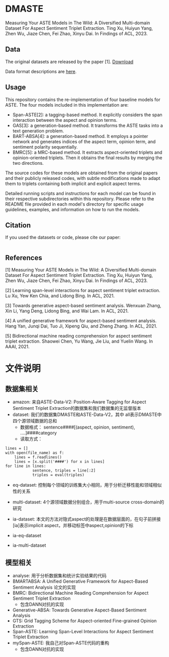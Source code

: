 # DMASTE
Measuring Your ASTE Models in The Wild: A Diversified Multi-domain Dataset For Aspect Sentiment Triplet Extraction. Ting Xu, Huiyun Yang, Zhen Wu, Jiaze Chen, Fei Zhao, Xinyu Dai. In Findings of ACL, 2023.

## Data
The original datasets are released by the paper [1]. [Download](abc)

Data format descriptions are [here](abc).

## Usage
This repository contains the re-implementation of four baseline models for ASTE. The four models included in this implementation are:
* Span-ASTE[2]: a tagging-based method. It explicitly considers the span interaction between the aspect and opinion terms.
* GAS[3]: a generation-based method. It transforms the ASTE tasks
into a text generation problem.
* BART-ABSA[4]: a generation-based method. It employs a pointer network and generates indices of the aspect term, opinion
term, and sentiment polarity sequentially.
* BMRC[5]: a MRC-based method. It extracts aspect-oriented triplets and opinion-oriented triplets. Then it obtains
the final results by merging the two directions.

The source codes for these models are obtained from the original papers and their publicly released codes, with subtle modifications made to adapt them to triplets containing both implicit and explicit aspect terms. 

Detailed running scripts and instructions for each model can be found in their respective subdirectories within this repository. Please refer to the README file provided in each model's directory for specific usage guidelines, examples, and information on how to run the models.

## Citation
If you used the datasets or code, please cite our paper:
```
```
## References
[1] Measuring Your ASTE Models in The Wild: A Diversified Multi-domain Dataset For Aspect Sentiment Triplet Extraction. Ting Xu, Huiyun Yang, Zhen Wu, Jiaze Chen, Fei Zhao, Xinyu Dai. In Findings of ACL, 2023.

[2] Learning span-level interactions for aspect sentiment triplet extraction. Lu Xu, Yew Ken Chia, and Lidong Bing. In ACL, 2021. 

[3] Towards generative aspect-based sentiment analysis. Wenxuan Zhang, Xin Li, Yang Deng, Lidong Bing, and
Wai Lam. In ACL, 2021.

[4] A unified generative framework for aspect-based sentiment analysis. Hang Yan, Junqi Dai, Tuo Ji, Xipeng Qiu, and Zheng
Zhang. In ACL, 2021.

[5] Bidirectional machine reading comprehension
for aspect sentiment triplet extraction. Shaowei Chen, Yu Wang, Jie Liu, and Yuelin Wang. In AAAI, 2021. 

# 文件说明

## 数据集相关
* amazon: 来自ASTE-Data-V2: Position-Aware Tagging for Aspect Sentiment Triplet Extraction的数据集和我们数据集的无监督版本
* dataset: 我们的数据集DMASTE和ASTE-Data-V2，其中 all表示DMASTE中四个源领域数据的总和 
    * 数据格式： sentence####[(aspect, opinion, sentiment), ....]####category
    * 读取方式： 
```
lines = []
with open(file_name) as f:
    lines = f.readlines()
    lines = [x.split('####') for x in lines]
for line in lines:
            sentence, triples = line[:2]
            triples = eval(triples)
```
* eq-dataset: 控制每个领域的训练集大小相同，用于分析迁移性能和领域相似性的关系
* multi-dataset: 4个源领域数据分别组合，用于multi-source cross-domain的研究 

* ia-dataset: 本文的方法对隐式aspect的处理是在数据层面的，在句子前拼接[ia]表示implicit aspect，并移动标签中aspect,opinion的下标
* ia-eq-dataset
* ia-multi-dataset 

## 模型相关
* analyse: 用于分析数据集和统计实验结果的代码
* BMARTABSA: A Unified Generative Framework for Aspect-Based Sentiment Analysis 论文的实现
* BMRC: Bidirectional Machine Reading Comprehension for Aspect Sentiment Triplet Extraction
    * 包含DANN对抗的实现
* Generative-ABSA: Towards Generative Aspect-Based Sentiment Analysis
* GTS: Grid Tagging Scheme for Aspect-oriented Fine-grained Opinion Extraction
* Span-ASTE: Learning Span-Level Interactions for Aspect Sentiment Triplet Extraction
* mySpan-ASTE: 我自己对Span-ASTE代码的重构
    * 包含DANN对抗的实现

